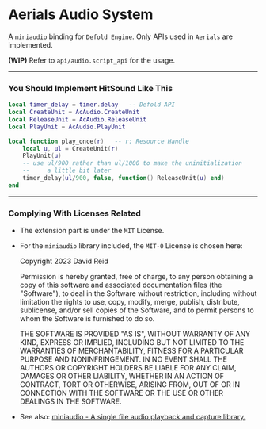# Aerials Audio System

A `miniaudio` binding for `Defold Engine`. Only APIs used in `Aerials` are implemented.

**(WIP)** Refer to `api/audio.script_api` for the usage.

---

### You Should Implement HitSound Like This

```lua
local timer_delay = timer.delay   -- Defold API
local CreateUnit = AcAudio.CreateUnit
local ReleaseUnit = AcAudio.ReleaseUnit
local PlayUnit = AcAudio.PlayUnit

local function play_once(r)   -- r: Resource Handle
    local u, ul = CreateUnit(r)
    PlayUnit(u)
    -- use ul/900 rather than ul/1000 to make the uninitialization
    --     a little bit later
    timer_delay(ul/900, false, function() ReleaseUnit(u) end)
end
```

---

### Complying With Licenses Related

- The extension part is under the `MIT` License.

- For the `miniaudio` library included, the `MIT-0` License is chosen here:
  
  Copyright 2023 David Reid

  Permission is hereby granted, free of charge, to any person obtaining a copy of this software and associated documentation files (the "Software"), to deal in the Software without restriction, including without limitation the rights to use, copy, modify, merge, publish, distribute, sublicense, and/or sell copies of the Software, and to permit persons to whom the Software is furnished to do so.

  THE SOFTWARE IS PROVIDED "AS IS", WITHOUT WARRANTY OF ANY KIND, EXPRESS OR IMPLIED, INCLUDING BUT NOT LIMITED TO THE WARRANTIES OF MERCHANTABILITY, FITNESS FOR A PARTICULAR PURPOSE AND NONINFRINGEMENT. IN NO EVENT SHALL THE AUTHORS OR COPYRIGHT HOLDERS BE LIABLE FOR ANY CLAIM, DAMAGES OR OTHER LIABILITY, WHETHER IN AN ACTION OF CONTRACT, TORT OR OTHERWISE, ARISING FROM, OUT OF OR IN CONNECTION WITH THE SOFTWARE OR THE USE OR OTHER DEALINGS IN THE SOFTWARE.

- See also: [miniaudio - A single file audio playback and capture library.](https://miniaud.io/index.html)
